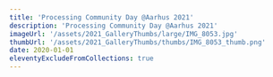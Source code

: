 ```yaml
---
title: 'Processing Community Day @Aarhus 2021'
description: 'Processing Community Day @Aarhus 2021'
imageUrl: '/assets/2021_GalleryThumbs/large/IMG_8053.jpg'
thumbUrl: '/assets/2021_GalleryThumbs/thumbs/IMG_8053_thumb.png'
date: 2020-01-01
eleventyExcludeFromCollections: true
---
```

